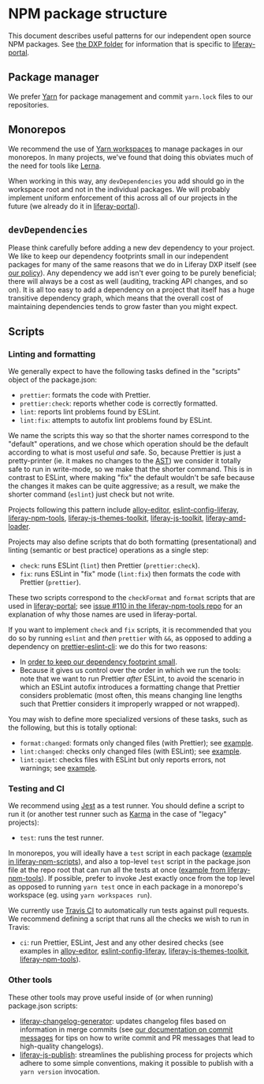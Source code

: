 # NPM package structure

This document describes useful patterns for our independent open source NPM packages. See [the DXP folder](../dxp) for information that is specific to [liferay-portal](https://github.com/liferay/liferay-portal).

## Package manager

We prefer [Yarn](https://yarnpkg.com/lang/en/) for package management and commit `yarn.lock` files to our repositories.

## Monorepos

We recommend the use of [Yarn workspaces](https://yarnpkg.com/lang/en/docs/workspaces/) to manage packages in our monorepos. In many projects, we've found that doing this obviates much of the need for tools like [Lerna](https://lerna.js.org).

When working in this way, any `devDependencies` you add should go in the workspace root and not in the individual packages. We will probably implement uniform enforcement of this across all of our projects in the future (we already do it in [liferay-portal](https://github.com/liferay/liferay-portal)).

## `devDependencies`

Please think carefully before adding a new dev dependency to your project. We like to keep our dependency footprints small in our independent packages for many of the same reasons that we do in Liferay DXP itself (see [our policy](../dxp/dev_dependencies.md)). Any dependency we add isn't ever going to be purely beneficial; there will always be a cost as well (auditing, tracking API changes, and so on). It is all too easy to add a dependency on a project that itself has a huge transitive dependency graph, which means that the overall cost of maintaining dependencies tends to grow faster than you might expect.

## Scripts

### Linting and formatting

We generally expect to have the following tasks defined in the "scripts" object of the package.json:

-   `prettier`: formats the code with Prettier.
-   `prettier:check`: reports whether code is correctly formatted.
-   `lint`: reports lint problems found by ESLint.
-   `lint:fix`: attempts to autofix lint problems found by ESLint.

We name the scripts this way so that the shorter names correspond to the "default" operations, and we chose which operation should be the default according to what is most useful _and_ safe. So, because Prettier is just a pretty-printer (ie. it makes no changes to the [AST](https://en.wikipedia.org/wiki/Abstract_syntax_tree)) we consider it totally safe to run in write-mode, so we make that the shorter command. This is in contrast to ESLint, where making "fix" the default wouldn't be safe because the changes it makes can be quite aggressive; as a result, we make the shorter command (`eslint`) just check but not write.

Projects following this pattern include [alloy-editor](https://github.com/liferay/alloy-editor/blob/5795cf638525f1d37cb84f92dffcab7e5452b92c/package.json#L60-L66), [eslint-config-liferay](https://github.com/liferay/eslint-config-liferay/blob/b056a199ef1f239e43cd74c3980d8ac47ba5231e/package.json#L48-L51), [liferay-npm-tools](https://github.com/liferay/liferay-npm-tools/blob/40f5d3cd148ce007231a333bcb8f55cd28c47243/package.json#L15-L18), [liferay-js-themes-toolkit](https://github.com/liferay/liferay-js-themes-toolkit/blob/c95eca5fb6330f507f87266bd8486927cc893897/package.json#L15-L18), [liferay-js-toolkit](https://github.com/liferay/liferay-js-toolkit/blob/3004c05a99ff0252fd29759ae25efd922fd6e154/package.json#L14-L18), [liferay-amd-loader](https://github.com/liferay/liferay-amd-loader/blob/8b1f2a2ff563a6b279649e7121906f3ba4a69f21/package.json#L12-L15).

Projects may also define scripts that do both formatting (presentational) and linting (semantic or best practice) operations as a single step:

-   `check`: runs ESLint (`lint`) then Prettier (`prettier:check`).
-   `fix`: runs ESLint in "fix" mode (`lint:fix`) then formats the code with Prettier (`prettier`).

These two scripts correspond to the `checkFormat` and `format` scripts that are used in [liferay-portal](https://github.com/liferay/liferay-portal); see [issue \#110 in the liferay-npm-tools repo](https://github.com/liferay/liferay-npm-tools/issues/110) for an explanation of why those names are used in liferay-portal.

If you want to implement `check` and `fix` scripts, it is recommended that you do so by running `eslint` and _then_ `prettier` with `&&`, as opposed to adding a dependency on [prettier-eslint-cli](https://npmjs.com/package/prettier-eslint-cli): we do this for two reasons:

-   In [order to keep our dependency footprint small](https://github.com/liferay/liferay-npm-tools/issues/32#issuecomment-476098955).
-   Because it gives us control over the order in which we run the tools: note that we want to run Prettier _after_ ESLint, to avoid the scenario in which an ESLint autofix introduces a formatting change that Prettier considers problematic (most often, this means changing line lengths such that Prettier considers it improperly wrapped or not wrapped).

You may wish to define more specialized versions of these tasks, such as the following, but this is totally optional:

-   `format:changed`: formats only changed files (with Prettier); see [example](https://github.com/liferay/alloy-editor/blob/5795cf638525f1d37cb84f92dffcab7e5452b92c/package.json#L61).
-   `lint:changed`: checks only changed files (with ESLint); see [example](https://github.com/liferay/alloy-editor/blob/5795cf638525f1d37cb84f92dffcab7e5452b92c/package.json#L64).
-   `lint:quiet`: checks files with ESLint but only reports errors, not warnings; see [example](https://github.com/liferay/alloy-editor/blob/5795cf638525f1d37cb84f92dffcab7e5452b92c/package.json#L66).

### Testing and CI

We recommend using [Jest](https://jestjs.io) as a test runner. You should define a script to run it (or another test runner such as [Karma](https://www.npmjs.com/package/karma) in the case of "legacy" projects):

-   `test`: runs the test runner.

In monorepos, you will ideally have a `test` script in each package ([example in liferay-npm-scripts](https://github.com/liferay/liferay-npm-tools/blob/40f5d3cd148ce007231a333bcb8f55cd28c47243/packages/liferay-npm-scripts/package.json#L70)), and also a top-level `test` script in the package.json file at the repo root that can run all the tests at once ([example from liferay-npm-tools](https://github.com/liferay/liferay-npm-tools/blob/40f5d3cd148ce007231a333bcb8f55cd28c47243/package.json#L19)). If possible, prefer to invoke Jest exactly once from the top level as opposed to running `yarn test` once in each package in a monorepo's workspace (eg. using `yarn workspaces run`).

We currently use [Travis CI](https://travis-ci.org/liferay) to automatically run tests against pull requests. We recommend defining a script that runs all the checks we wish to run in Travis:

-   `ci`: run Prettier, ESLint, Jest and any other desired checks (see examples in [alloy-editor](https://github.com/liferay/alloy-editor/blob/5795cf638525f1d37cb84f92dffcab7e5452b92c/package.json#L58), [eslint-config-liferay](https://github.com/liferay/eslint-config-liferay/blob/b056a199ef1f239e43cd74c3980d8ac47ba5231e/package.json#L47), [liferay-js-themes-toolkit](https://github.com/liferay/liferay-js-themes-toolkit/blob/c95eca5fb6330f507f87266bd8486927cc893897/package.json#L14), [liferay-npm-tools](https://github.com/liferay/liferay-npm-tools/blob/40f5d3cd148ce007231a333bcb8f55cd28c47243/package.json#L14)).

### Other tools

These other tools may prove useful inside of (or when running) package.json scripts:

-   [liferay-changelog-generator](https://github.com/liferay/liferay-npm-tools/tree/master/packages/liferay-changelog-generator): updates changelog files based on information in merge commits (see [our documentation on commit messages](./commit_messages.md) for tips on how to write commit and PR messages that lead to high-quality changelogs).
-   [liferay-js-publish](https://github.com/liferay/liferay-npm-tools/tree/master/packages/liferay-js-publish): streamlines the publishing process for projects which adhere to some simple conventions, making it possible to publish with a `yarn version` invocation.
